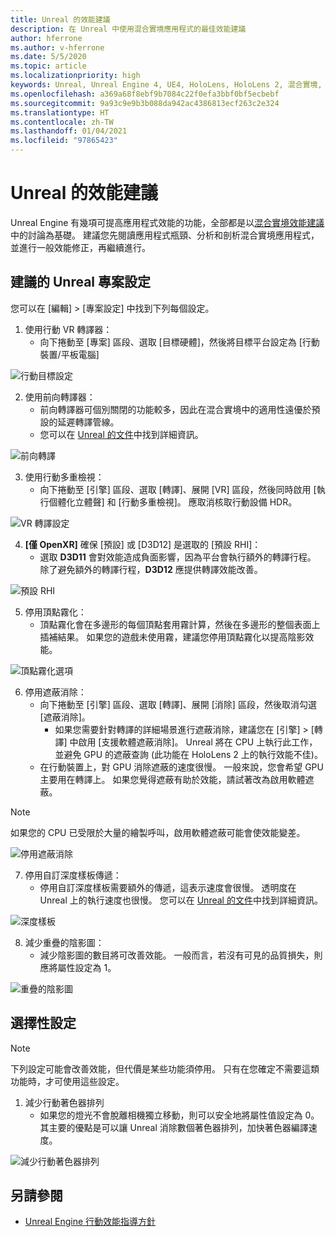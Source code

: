 ```yaml
---
title: Unreal 的效能建議
description: 在 Unreal 中使用混合實境應用程式的最佳效能建議
author: hferrone
ms.author: v-hferrone
ms.date: 5/5/2020
ms.topic: article
ms.localizationpriority: high
keywords: Unreal, Unreal Engine 4, UE4, HoloLens, HoloLens 2, 混合實境, 效能, 最佳化, 設定, 文件
ms.openlocfilehash: a369a68f8ebf9b7084c22f0efa3bbf0bf5ecbebf
ms.sourcegitcommit: 9a93c9e9b3b088da942ac4386813ecf263c2e324
ms.translationtype: HT
ms.contentlocale: zh-TW
ms.lasthandoff: 01/04/2021
ms.locfileid: "97865423"
---
```

# <a name="performance-recommendations-for-unreal"></a>Unreal 的效能建議

Unreal Engine 有幾項可提高應用程式效能的功能，全部都是以[混合實境效能建議](../platform-capabilities-and-apis/understanding-performance-for-mixed-reality.md)中的討論為基礎。 建議您先閱讀應用程式瓶頸、分析和剖析混合實境應用程式，並進行一般效能修正，再繼續進行。

## <a name="recommended-unreal-project-settings"></a>建議的 Unreal 專案設定
您可以在 [編輯] > [專案設定] 中找到下列每個設定。

1. 使用行動 VR 轉譯器：
    * 向下捲動至 [專案] 區段、選取 [目標硬體]，然後將目標平台設定為 [行動裝置/平板電腦]

![行動目標設定](images/unreal/performance-recommendations-img-01.png)

2. 使用前向轉譯器： 
    * 前向轉譯器可個別關閉的功能較多，因此在混合實境中的適用性遠優於預設的延遲轉譯管線。 
    * 您可以在 [Unreal 的文件](https://docs.unrealengine.com/Platforms/VR/DevelopVR/VRPerformance/index.html)中找到詳細資訊。

![前向轉譯](images/unreal/performance-recommendations-img-04.png)

3. 使用行動多重檢視：
    * 向下捲動至 [引擎] 區段、選取 [轉譯]、展開 [VR] 區段，然後同時啟用 [執行個體化立體聲] 和 [行動多重檢視]。 應取消核取行動設備 HDR。

![VR 轉譯設定](images/unreal/performance-recommendations-img-03.png)

4. **[僅 OpenXR]** 確保 [預設] 或 [D3D12] 是選取的 [預設 RHI]：
    * 選取 **D3D11** 會對效能造成負面影響，因為平台會執行額外的轉譯行程。 除了避免額外的轉譯行程，**D3D12** 應提供轉譯效能改善。

![預設 RHI](images/unreal/performance-recommendations-img-09.png)

5. 停用頂點霧化： 
    * 頂點霧化會在多邊形的每個頂點套用霧計算，然後在多邊形的整個表面上插補結果。 如果您的遊戲未使用霧，建議您停用頂點霧化以提高陰影效能。

![頂點霧化選項](images/unreal/performance-recommendations-img-05.png)

6. 停用遮蔽消除：
    * 向下捲動至 [引擎] 區段、選取 [轉譯]、展開 [消除] 區段，然後取消勾選 [遮蔽消除]。
        + 如果您需要針對轉譯的詳細場景進行遮蔽消除，建議您在 [引擎] > [轉譯] 中啟用 [支援軟體遮蔽消除]。 Unreal 將在 CPU 上執行此工作，並避免 GPU 的遮蔽查詢 (此功能在 HoloLens 2 上的執行效能不佳)。
    * 在行動裝置上，對 GPU 消除遮蔽的速度很慢。 一般來說，您會希望 GPU 主要用在轉譯上。 如果您覺得遮蔽有助於效能，請試著改為啟用軟體遮蔽。 

> [!NOTE]
> 如果您的 CPU 已受限於大量的繪製呼叫，啟用軟體遮蔽可能會使效能變差。

![停用遮蔽消除](images/unreal/performance-recommendations-img-02.png)

7. 停用自訂深度樣板傳遞：
    * 停用自訂深度樣板需要額外的傳遞，這表示速度會很慢。 透明度在 Unreal 上的執行速度也很慢。 您可以在 [Unreal 的文件](https://docs.unrealengine.com/Engine/Performance/Guidelines/index.html)中找到詳細資訊。

![深度樣板](images/unreal/performance-recommendations-img-06.png)

8. 減少重疊的陰影圖： 
    * 減少陰影圖的數目將可改善效能。 一般而言，若沒有可見的品質損失，則應將屬性設定為 1。 

![重疊的陰影圖](images/unreal/performance-recommendations-img-07.png)

## <a name="optional-settings"></a>選擇性設定

> [!NOTE]
> 下列設定可能會改善效能，但代價是某些功能須停用。 只有在您確定不需要這類功能時，才可使用這些設定。

1. 減少行動著色器排列
    * 如果您的燈光不會脫離相機獨立移動，則可以安全地將屬性值設定為 0。 其主要的優點是可以讓 Unreal 消除數個著色器排列，加快著色器編譯速度。

![減少行動著色器排列](images/unreal/performance-recommendations-img-08.png)

## <a name="see-also"></a>另請參閱
* [Unreal Engine 行動效能指導方針]( https://docs.unrealengine.com/Platforms/Mobile/Performance/index.html)